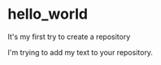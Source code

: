# hello_world
It's my first try to create a repository


I'm trying to add my text to your repository.
